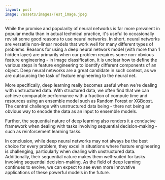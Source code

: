 ```yaml
---
layout: post
image: /assets/images/Test_image.jpeg
---
```

While the promise and popularity of neural networks is far more prevalent in popular media than in actual technical practice, it's useful to occasionally revisit some good reasons to use neural networks. In short, neural networks are versatile non-linear models that work well for many different types of problems. Reasons for using a deep neural network model (with more than 1 hidden layer) are primarily when our problem requires some non-obvious feature engineering - in image classification, it is unclear how to define the various steps in feature engineering to identify different components of an object. Deep neural networks are a great candidate in such context, as we are outsourcing the task of feature engineering to the neural net. 

More specifically, deep learning really becomes useful when we're dealing with unstructured data. With structured data, we often find that we can achieve comparable performance with a fraction of compute time and resources using an ensemble model such as Random Forest or XGBoost. The central challenge with unstructured data being - there not being an obvious way to encode the data as an input to ensemble models. 

Further, the sequential nature of deep learning also renders it a conducive framework when dealing with tasks involving sequential decision-making - such as reinforcement learning tasks. 

In conclusion, while deep neural networks may not always be the best choice for every problem, they excel in situations where feature engineering is challenging, particularly when dealing with unstructured data. Additionally, their sequential nature makes them well-suited for tasks involving sequential decision-making. As the field of deep learning continues to evolve, we can expect to see even more innovative applications of these powerful models in the future.
